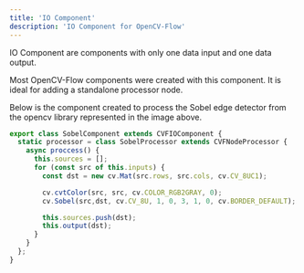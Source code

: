 ```yaml
---
title: 'IO Component'
description: 'IO Component for OpenCV-Flow'
---
```


IO Component are components with only one data input and one data output.

Most OpenCV-Flow components were created with this component. It is ideal for adding a standalone processor node.

Below is the component created to process the Sobel edge detector from the opencv library represented in the image above.


```typescript
export class SobelComponent extends CVFIOComponent {
  static processor = class SobelProcessor extends CVFNodeProcessor {
    async proccess() {
      this.sources = [];
      for (const src of this.inputs) {
        const dst = new cv.Mat(src.rows, src.cols, cv.CV_8UC1);

        cv.cvtColor(src, src, cv.COLOR_RGB2GRAY, 0);
        cv.Sobel(src,dst, cv.CV_8U, 1, 0, 3, 1, 0, cv.BORDER_DEFAULT);

        this.sources.push(dst);
        this.output(dst);
      }
    }
  };
}
```